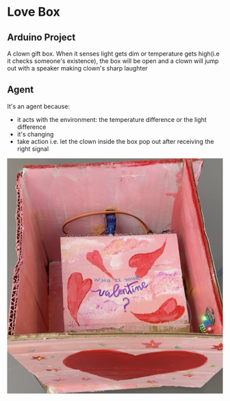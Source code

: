 # Love Box

## Arduino Project

A clown gift box. When it senses light gets dim or temperature gets high(i.e it checks someone's existence), the box will be open and a clown will jump out with a speaker making clown's sharp laughter

## Agent

It's an agent because:

- it acts with the environment: the temperature difference or the light difference
- it's changing
- take action i.e. let the clown inside the box pop out after receiving the right signal

![Valentine Jack in the Box](valentine.png)